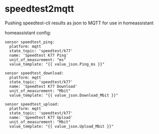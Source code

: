 # speedtest2mqtt

Pushing speedtest-cli results as json to MQTT for use in homeassistant

homeassistant config:
```
sensor speedtest_ping:
  platform: mqtt
  state_topic: 'speedtest/k77'
  name: 'Speedtest K77 Ping'
  unit_of_measurement: "ms"
  value_template: "{{ value_json.Ping_ms }}"

sensor speedtest_download:
  platform: mqtt
  state_topic: 'speedtest/k77'
  name: 'Speedtest K77 Download'
  unit_of_measurement: "Mbit"
  value_template: "{{ value_json.Download_Mbit }}"

sensor speedtest_upload:
  platform: mqtt
  state_topic: 'speedtest/k77'
  name: 'Speedtest K77 Upload'
  unit_of_measurement: "Mbit"
  value_template: "{{ value_json.Upload_Mbit }}"
```
